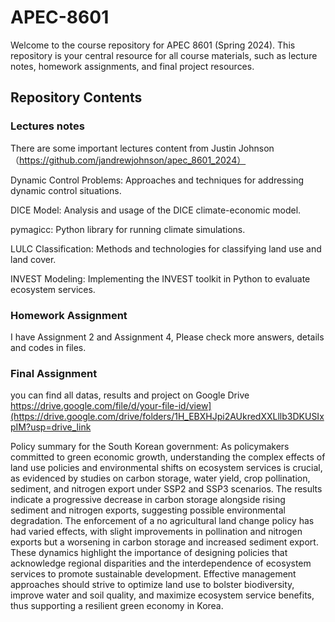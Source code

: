 # APEC-8601
Welcome to the course repository for APEC 8601 (Spring 2024). This repository is your central resource for all course materials, such as lecture notes, homework assignments, and final project resources.
## Repository Contents
### Lectures notes 
There are some important lectures content from Justin Johnson（https://github.com/jandrewjohnson/apec_8601_2024）

Dynamic Control Problems: Approaches and techniques for addressing dynamic control situations.

DICE Model: Analysis and usage of the DICE climate-economic model.

pymagicc: Python library for running climate simulations.

LULC Classification: Methods and technologies for classifying land use and land cover.

INVEST Modeling: Implementing the INVEST toolkit in Python to evaluate ecosystem services.
### Homework Assignment 
I have Assignment 2 and Assignment 4, Please check more answers, details and codes in files.
### Final Assignment 
you can find all datas, results and project on Google Drive https://drive.google.com/file/d/your-file-id/view](https://drive.google.com/drive/folders/1H_EBXHJpi2AUkredXXLllb3DKUSIxpIM?usp=drive_link
 
Policy summary for the South Korean government: As policymakers committed to green economic growth, understanding the complex effects of land use policies and environmental shifts on ecosystem services is crucial, as evidenced by studies on carbon storage, water yield, crop pollination, sediment, and nitrogen export under SSP2 and SSP3 scenarios. The results indicate a progressive decrease in carbon storage alongside rising sediment and nitrogen exports, suggesting possible environmental degradation. The enforcement of a no agricultural land change policy has had varied effects, with slight improvements in pollination and nitrogen exports but a worsening in carbon storage and increased sediment export. These dynamics highlight the importance of designing policies that acknowledge regional disparities and the interdependence of ecosystem services to promote sustainable development. Effective management approaches should strive to optimize land use to bolster biodiversity, improve water and soil quality, and maximize ecosystem service benefits, thus supporting a resilient green economy in Korea.
